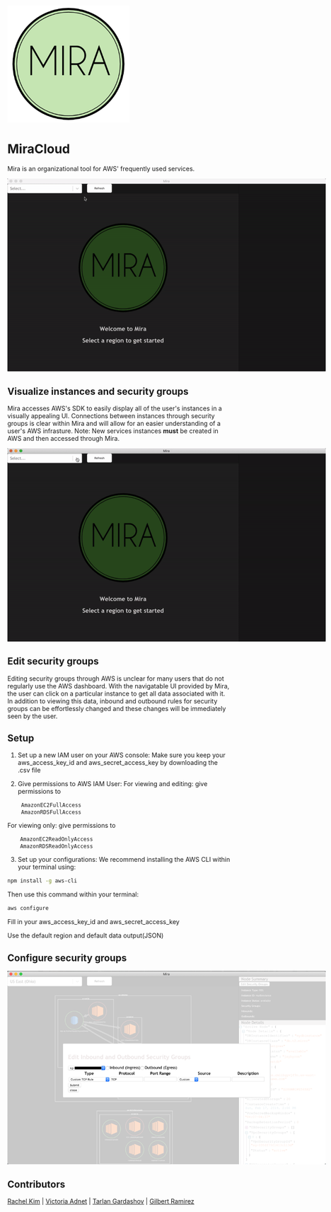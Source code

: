 ![Alt text](/src/assets/logosmall.png?raw=true)

# MiraCloud
Mira is an organizational tool for AWS' frequently used services.

<div style="margin: 0 auto; width: 720px;"><img src ="./src/assets/MiraOneRegion.gif" /></div>

## Visualize instances and security groups
Mira accesses AWS's SDK to easily display all of the user's instances in a visually appealing UI. Connections between instances through security groups is clear within Mira and will allow for an easier understanding of a user's AWS infrasture. Note: New services instances <strong>must</strong> be created in AWS and then accessed through Mira.

<div style="margin: 0 auto; width: 720px;"><img src ="./src/assets/MiraAllRegions.gif" /></div>

## Edit security groups
Editing security groups through AWS is unclear for many users that do not regularly use the AWS dashboard. With the navigatable UI provided by Mira, the user can click on a particular instance to get all data associated with it. In addition to viewing this data, inbound and outbound rules for security groups can be effortlessly changed and these changes will be immediately seen by the user. 

## Setup
1. Set up a new IAM user on your AWS console: 
Make sure you keep your aws_access_key_id and aws_secret_access_key by downloading the .csv file

2. Give permissions to AWS IAM User:
For viewing and editing: give permissions to

		AmazonEC2FullAccess
		AmazonRDSFullAccess

For viewing only: give permissions to 

		AmazonEC2ReadOnlyAccess
		AmazonRDSReadOnlyAccess


3. Set up your configurations:
We recommend installing the AWS CLI within your terminal using:
```bash
npm install -g aws-cli
```
Then use this command within your terminal:
```bash
aws configure
```
Fill in your aws_access_key_id and aws_secret_access_key

Use the default region and default data output(JSON)

## Configure security groups
<div style="margin: 0 auto; width: 720px;"><img src ="./src/assets/MiraEditSecurityGroups.png" /></div>

## Contributors
[Rachel Kim](https://github.com/rayykim) | [Victoria Adnet](https://github.com/adnetv) | [Tarlan Gardashov](https://github.com/TarlanG) | [Gilbert Ramirez](https://github.com/Gillysuit)


